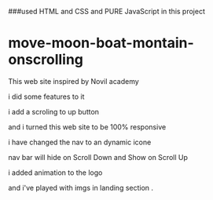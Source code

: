 ###used HTML and CSS and PURE JavaScript in this project

# move-moon-boat-montain-onscrolling

This web site inspired by Novil academy 

i did some features to it 

i add a scroling to up button 

and i turned this web site to be 100% responsive 

i have changed the nav to an dynamic icone

nav bar will hide on Scroll Down and Show on Scroll Up

i added animation to the logo 

and i've played with imgs in landing section .
